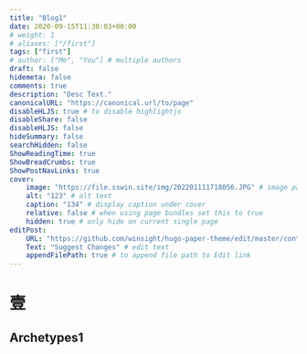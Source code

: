```yaml
---
title: "Blog1"
date: 2020-09-15T11:30:03+00:00
# weight: 1
# aliases: ["/first"]
tags: ["first"]
# author: ["Me", "You"] # multiple authors
draft: false
hidemeta: false
comments: true
description: "Desc Text."
canonicalURL: "https://canonical.url/to/page"
disableHLJS: true # to disable highlightjs
disableShare: false
disableHLJS: false
hideSummary: false
searchHidden: false
ShowReadingTime: true
ShowBreadCrumbs: true
ShowPostNavLinks: true
cover:
    image: "https://file.sswin.site/img/202201111718056.JPG" # image path/url
    alt: "123" # alt text
    caption: "134" # display caption under cover
    relative: false # when using page bundles set this to true
    hidden: true # only hide on current single page
editPost:
    URL: "https://github.com/winsight/hugo-paper-theme/edit/master/content"
    Text: "Suggest Changes" # edit text
    appendFilePath: true # to append file path to Edit link
---
```


# 壹

## Archetypes1

